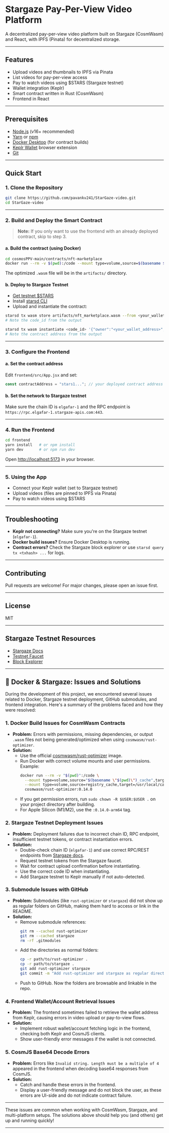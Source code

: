 # Stargaze Pay-Per-View Video Platform

A decentralized pay-per-view video platform built on Stargaze (CosmWasm) and React, with IPFS (Pinata) for decentralized storage.

---

## Features

- Upload videos and thumbnails to IPFS via Pinata
- List videos for pay-per-view access
- Pay to watch videos using $STARS (Stargaze testnet)
- Wallet integration (Keplr)
- Smart contract written in Rust (CosmWasm)
- Frontend in React

---

## Prerequisites

- [Node.js](https://nodejs.org/) (v16+ recommended)
- [Yarn](https://yarnpkg.com/) or [npm](https://www.npmjs.com/)
- [Docker Desktop](https://www.docker.com/products/docker-desktop) (for contract builds)
- [Keplr Wallet](https://www.keplr.app/) browser extension
- [Git](https://git-scm.com/)

---

## Quick Start

### 1. Clone the Repository

```sh
git clone https://github.com/pavankv241/StarGaze-video.git
cd StarGaze-video
```

---

### 2. Build and Deploy the Smart Contract

> **Note:** If you only want to use the frontend with an already deployed contract, skip to step 3.

#### a. Build the contract (using Docker)

```sh
cd cosmosPPV-main/contracts/nft-marketplace
docker run --rm -v $(pwd):/code --mount type=volume,source=$(basename $(pwd))_cache,target=/code/target --mount type=volume,source=registry_cache,target=/usr/local/cargo/registry cosmwasm/workspace-optimizer:0.12.11
```

The optimized `.wasm` file will be in the `artifacts/` directory.

#### b. Deploy to Stargaze Testnet

- [Get testnet $STARS](https://faucet.elgafar-1.stargaze-apis.com/)
- Install [starsd CLI](https://docs.stargaze.zone/develop/quickstart.html)
- Upload and instantiate the contract:

```sh
starsd tx wasm store artifacts/nft_marketplace.wasm --from <your_wallet> --chain-id elgafar-1 --node https://rpc.elgafar-1.stargaze-apis.com:443 --fees 5000ustars --gas auto --yes
# Note the code_id from the output

starsd tx wasm instantiate <code_id> '{"owner":"<your_wallet_address>","native_denom":"ustars"}' --from <your_wallet> --label "nft-marketplace" --admin <your_wallet_address> --chain-id elgafar-1 --node https://rpc.elgafar-1.stargaze-apis.com:443 --fees 5000ustars --gas auto --yes
# Note the contract address from the output
```

---

### 3. Configure the Frontend

#### a. Set the contract address

Edit `frontend/src/App.jsx` and set:
```js
const contractAddress = "stars1..."; // your deployed contract address
```

#### b. Set the network to Stargaze testnet

Make sure the chain ID is `elgafar-1` and the RPC endpoint is `https://rpc.elgafar-1.stargaze-apis.com:443`.

---

### 4. Run the Frontend

```sh
cd frontend
yarn install   # or npm install
yarn dev       # or npm run dev
```

Open [http://localhost:5173](http://localhost:5173) in your browser.

---

### 5. Using the App

- Connect your Keplr wallet (set to Stargaze testnet)
- Upload videos (files are pinned to IPFS via Pinata)
- Pay to watch videos using $STARS

---

## Troubleshooting

- **Keplr not connecting?** Make sure you're on the Stargaze testnet (`elgafar-1`).
- **Docker build issues?** Ensure Docker Desktop is running.
- **Contract errors?** Check the Stargaze block explorer or use `starsd query tx <txhash> ...` for logs.

---

## Contributing

Pull requests are welcome! For major changes, please open an issue first.

---

## License

MIT

---

## Stargaze Testnet Resources

- [Stargaze Docs](https://docs.stargaze.zone/)
- [Testnet Faucet](https://faucet.elgafar-1.stargaze-apis.com/)
- [Block Explorer](https://testnet-explorer.publicawesome.dev/stargaze)

---

## 🐳 Docker & Stargaze: Issues and Solutions

During the development of this project, we encountered several issues related to Docker, Stargaze testnet deployment, GitHub submodules, and frontend integration. Here's a summary of the problems faced and how they were resolved:

### 1. Docker Build Issues for CosmWasm Contracts
- **Problem:** Errors with permissions, missing dependencies, or output `.wasm` files not being generated/optimized when using `cosmwasm/rust-optimizer`.
- **Solution:**
  - Use the official [cosmwasm/rust-optimizer](https://hub.docker.com/r/cosmwasm/rust-optimizer) image.
  - Run Docker with correct volume mounts and user permissions. Example:
    ```sh
    docker run --rm -v "$(pwd)":/code \
      --mount type=volume,source="$(basename \"$(pwd)\")_cache",target=/code/target \
      --mount type=volume,source=registry_cache,target=/usr/local/cargo/registry \
      cosmwasm/rust-optimizer:0.14.0
    ```
  - If you get permission errors, run `sudo chown -R $USER:$USER .` on your project directory after building.
  - For Apple Silicon (M1/M2), use the `:0.14.0-arm64` tag.

### 2. Stargaze Testnet Deployment Issues
- **Problem:** Deployment failures due to incorrect chain ID, RPC endpoint, insufficient testnet tokens, or contract instantiation errors.
- **Solution:**
  - Double-check chain ID (`elgafar-1`) and use correct RPC/REST endpoints from [Stargaze docs](https://docs.stargaze.zone/validators/testnet.html).
  - Request testnet tokens from the Stargaze faucet.
  - Wait for contract upload confirmation before instantiating.
  - Use the correct code ID when instantiating.
  - Add Stargaze testnet to Keplr manually if not auto-detected.

### 3. Submodule Issues with GitHub
- **Problem:** Submodules (like `rust-optimizer` or `stargaze`) did not show up as regular folders on GitHub, making them hard to access or link in the README.
- **Solution:**
  - Remove submodule references:
    ```sh
    git rm --cached rust-optimizer
    git rm --cached stargaze
    rm -rf .gitmodules
    ```
  - Add the directories as normal folders:
    ```sh
    cp -r path/to/rust-optimizer .
    cp -r path/to/stargaze .
    git add rust-optimizer stargaze
    git commit -m "Add rust-optimizer and stargaze as regular directories"
    ```
  - Push to GitHub. Now the folders are browsable and linkable in the repo.

### 4. Frontend Wallet/Account Retrieval Issues
- **Problem:** The frontend sometimes failed to retrieve the wallet address from Keplr, causing errors in video upload or pay-to-view flows.
- **Solution:**
  - Implement robust wallet/account fetching logic in the frontend, checking both Keplr and CosmJS clients.
  - Show user-friendly error messages if the wallet is not connected.

### 5. CosmJS Base64 Decode Errors
- **Problem:** Errors like `Invalid string. Length must be a multiple of 4` appeared in the frontend when decoding base64 responses from CosmJS.
- **Solution:**
  - Catch and handle these errors in the frontend.
  - Display a user-friendly message and do not block the user, as these errors are UI-side and do not indicate contract failure.

---

These issues are common when working with CosmWasm, Stargaze, and multi-platform setups. The solutions above should help you (and others) get up and running quickly!

---
